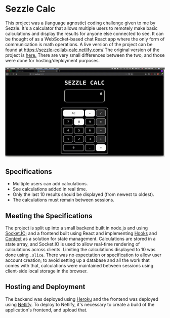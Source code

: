 # Sezzle Calc


This project was a (language agnostic) coding challenge given to me by Sezzle. It's a calculator that allows multiple users to remotely make basic calculations and display the results for anyone else connected to see. It can be thought of as a WebSocket-based chat React app where the only form of communication is math operations. A live version of the project can be found at https://sezzle-collab-calc.netlify.com/
The original version of the project is [here.](https://github.com/mromerom/sezzle-collab-calc) There are very small differences between the two, and those were done for hosting/deployment purposes.

![Sezzle Calc Demo](demo/sezzle-calc-demo.gif)


## Specifications

- Multiple users can add calculations.
- See calculations added in real time.
- Only the last 10 results should be displayed (from newest to oldest).
- The calculations must remain between sessions.


## Meeting the Specifications

The project is split up into a small backend built in node.js and using [Socket.IO](https://socket.io); and a frontend built using React and implementing [Hooks](https://reactjs.org/docs/hooks-reference.html) and [Context](https://reactjs.org/docs/context.html#when-to-use-context) as a solution for state management. Calculations are stored in a state array, and Socket.IO is used to allow real-time rendering of calculations across clients. Limiting the calculations displayed to 10 was done using `.slice`. There was no expectation or specification to allow user account creation; to avoid setting up a database and all the work that comes with that, calculations were maintained between sessions using client-side local storage in the browser.


## Hosting and Deployment

The backend was deployed using [Heroku](https://heroku.com) and the frontend was deployed using [Netlify](https://www.netlify.com). To deploy to Netlify, it's necessary to create a build of the application's frontend, and upload that.
